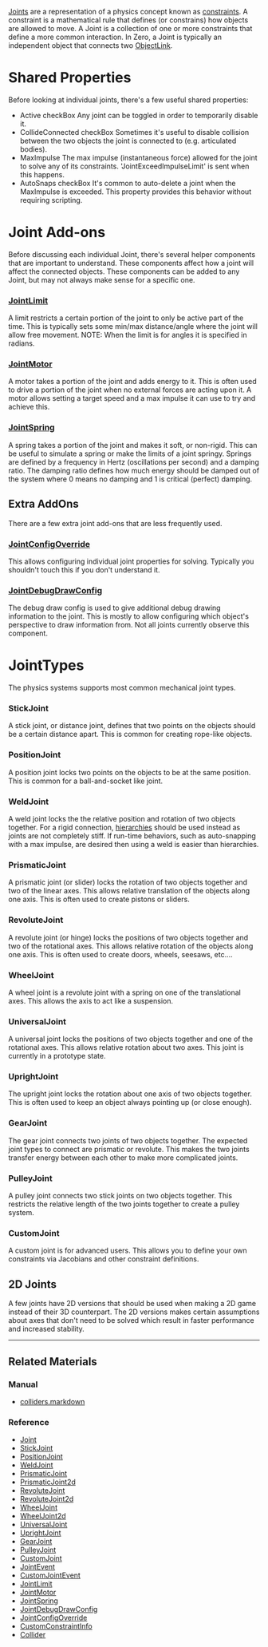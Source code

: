 [ Joints](https://github.com/zeroengineteam/ZeroDocs/blob/master/code_reference/class_reference/joint.markdown) are a representation of a physics concept known as [constraints](https://en.wikipedia.org/wiki/Constraint_(mathematics) ). A constraint is a mathematical rule that defines (or constrains) how objects are allowed to move. A Joint is a collection of one or more constraints that define a more common interaction. In Zero, a Joint is typically an independent object that connects two [ObjectLink](https://github.com/zeroengineteam/ZeroDocs/blob/master/code_reference/class_reference/objectlink.markdown).

 #  Shared Properties
Before looking at individual joints, there's a few useful shared properties:
 - Active checkBox Any joint can be toggled in order to temporarily disable it.
 - CollideConnected checkBox Sometimes it's useful to disable collision between the two objects the joint is connected to (e.g. articulated bodies).
 - MaxImpulse  The max impulse (instantaneous force) allowed for the joint to solve any of its constraints. 'JointExceedImpulseLimit' is sent when this happens.
 - AutoSnaps checkBox It's common to auto-delete a joint when the MaxImpulse  is exceeded. This property provides this behavior without requiring scripting.

 #  Joint Add-ons
Before discussing each individual Joint, there's several helper components that are important to understand. These components affect how a joint will affect the connected objects. These components can be added to any Joint, but may not always make sense for a specific one.

 ###  [JointLimit](https://github.com/zeroengineteam/ZeroDocs/blob/master/code_reference/class_reference/jointlimit.markdown)
A limit restricts a certain portion of the joint to only be active part of the time. This is typically sets some min/max distance/angle where the joint will allow free movement.
NOTE: When the limit is for angles it is specified in radians.

 ###  [JointMotor](https://github.com/zeroengineteam/ZeroDocs/blob/master/code_reference/class_reference/jointmotor.markdown)
A motor takes a portion of the joint and adds energy to it. This is often used to drive a portion of the joint when no external forces are acting upon it. A motor allows setting a target speed and a max impulse it can use to try and achieve this.

 ###  [JointSpring](https://github.com/zeroengineteam/ZeroDocs/blob/master/code_reference/class_reference/jointspring.markdown)
A spring takes a portion of the joint and makes it soft, or non-rigid. This can be useful to simulate a spring or make the limits of a joint springy. Springs are defined by a frequency in Hertz (oscillations per second) and a damping ratio. The damping ratio defines how much energy should be damped out of the system where 0 means no damping and 1 is critical (perfect) damping.

 ##  Extra AddOns
There are a few extra joint add-ons that are less frequently used.

 ###  [JointConfigOverride](https://github.com/zeroengineteam/ZeroDocs/blob/master/code_reference/class_reference/jointconfigoverride.markdown)
This allows configuring individual joint properties for solving. Typically you shouldn't touch this if you don't understand it.

 ###  [JointDebugDrawConfig](https://github.com/zeroengineteam/ZeroDocs/blob/master/code_reference/class_reference/jointdebugdrawconfig.markdown)
The debug draw config is used to give additional debug drawing information to the joint. This is mostly to allow configuring which object's perspective to draw information from. Not all joints currently observe this component.

 #  JointTypes
The physics systems supports most common mechanical joint types.

 ###  StickJoint
A stick joint, or distance joint, defines that two points on the objects should be a certain distance apart. This is common for creating rope-like objects.

 ###  PositionJoint
A position joint locks two points on the objects to be at the same position. This is common for a ball-and-socket like joint.

 ###  WeldJoint
A weld joint locks the the relative position and rotation of two objects together. For a rigid connection, [hierarchies](https://github.com/zeroengineteam/ZeroDocs/blob/master/zero_editor_documentation/zeromanual/physics/hierarchies.markdown) should be used instead as joints are not completely stiff. If run-time behaviors, such as auto-snapping with a max impulse, are desired then using a weld is easier than hierarchies.

 ###  PrismaticJoint
A prismatic joint (or slider) locks the rotation of two objects together and two of the linear axes. This allows relative translation of the objects along one axis. This is often used to create pistons or sliders.

 ###  RevoluteJoint
A revolute joint (or hinge) locks the positions of two objects together and two of the rotational axes. This allows relative rotation of the objects along one axis. This is often used to create doors, wheels, seesaws, etc....

 ###  WheelJoint
A wheel joint is a revolute joint with a spring on one of the translational axes. This allows the axis to act like a suspension.

 ###  UniversalJoint
A universal joint locks the positions of two objects together and one of the rotational axes. This allows relative rotation about two axes. This joint is currently in a prototype state.

 ###  UprightJoint
The upright joint locks the rotation about one axis of two objects together. This is often used to keep an object always pointing up (or close enough).

 ###  GearJoint
The gear joint connects two joints of two objects together. The expected joint types to connect are prismatic or revolute. This makes the two joints transfer energy between each other to make more complicated joints.

 ###  PulleyJoint
A pulley joint connects two stick joints on two objects together. This restricts the relative length of the two joints together to create a pulley system.

 ###  CustomJoint
A custom joint is for advanced users. This allows you to define your own constraints via Jacobians and other constraint definitions.

 ##  2D Joints
A few joints have 2D versions that should be used when making a 2D game instead of their 3D counterpart. The 2D versions makes certain assumptions about axes that don't need to be solved which result in faster performance and increased stability.

---
 ##  Related Materials
 ###  Manual
- [colliders.markdown](https://github.com/zeroengineteam/ZeroDocs/blob/master/zero_editor_documentation/zeromanual/physics/colliders.markdown)

 ###  Reference
 - [Joint](https://github.com/zeroengineteam/ZeroDocs/blob/master/code_reference/class_reference/joint.markdown)
 - [StickJoint](https://github.com/zeroengineteam/ZeroDocs/blob/master/code_reference/class_reference/stickjoint.markdown)
 - [PositionJoint](https://github.com/zeroengineteam/ZeroDocs/blob/master/code_reference/class_reference/positionjoint.markdown)
 - [WeldJoint](https://github.com/zeroengineteam/ZeroDocs/blob/master/code_reference/class_reference/weldjoint.markdown)
 - [PrismaticJoint](https://github.com/zeroengineteam/ZeroDocs/blob/master/code_reference/class_reference/prismaticjoint.markdown)
 - [PrismaticJoint2d](https://github.com/zeroengineteam/ZeroDocs/blob/master/code_reference/class_reference/prismaticjoint2d.markdown)
 - [RevoluteJoint](https://github.com/zeroengineteam/ZeroDocs/blob/master/code_reference/class_reference/revolutejoint.markdown)
 - [RevoluteJoint2d](https://github.com/zeroengineteam/ZeroDocs/blob/master/code_reference/class_reference/revolutejoint2d.markdown)
 - [WheelJoint](https://github.com/zeroengineteam/ZeroDocs/blob/master/code_reference/class_reference/wheeljoint.markdown)
 - [WheelJoint2d](https://github.com/zeroengineteam/ZeroDocs/blob/master/code_reference/class_reference/wheeljoint2d.markdown)
 - [UniversalJoint](https://github.com/zeroengineteam/ZeroDocs/blob/master/code_reference/class_reference/universaljoint.markdown)
 - [UprightJoint](https://github.com/zeroengineteam/ZeroDocs/blob/master/code_reference/class_reference/uprightjoint.markdown)
 - [GearJoint](https://github.com/zeroengineteam/ZeroDocs/blob/master/code_reference/class_reference/gearjoint.markdown)
 - [PulleyJoint](https://github.com/zeroengineteam/ZeroDocs/blob/master/code_reference/class_reference/pulleyjoint.markdown)
 - [CustomJoint](https://github.com/zeroengineteam/ZeroDocs/blob/master/code_reference/class_reference/customjoint.markdown)
 - [JointEvent](https://github.com/zeroengineteam/ZeroDocs/blob/master/code_reference/class_reference/jointevent.markdown)
 - [CustomJointEvent](https://github.com/zeroengineteam/ZeroDocs/blob/master/code_reference/class_reference/customjointevent.markdown)
 - [JointLimit](https://github.com/zeroengineteam/ZeroDocs/blob/master/code_reference/class_reference/jointlimit.markdown)
 - [JointMotor](https://github.com/zeroengineteam/ZeroDocs/blob/master/code_reference/class_reference/jointmotor.markdown)
 - [JointSpring](https://github.com/zeroengineteam/ZeroDocs/blob/master/code_reference/class_reference/jointspring.markdown)
 - [JointDebugDrawConfig](https://github.com/zeroengineteam/ZeroDocs/blob/master/code_reference/class_reference/jointdebugdrawconfig.markdown)
 - [JointConfigOverride](https://github.com/zeroengineteam/ZeroDocs/blob/master/code_reference/class_reference/jointconfigoverride.markdown)
 - [CustomConstraintInfo](https://github.com/zeroengineteam/ZeroDocs/blob/master/code_reference/class_reference/customconstraintinfo.markdown)
 - [Collider](https://github.com/zeroengineteam/ZeroDocs/blob/master/code_reference/class_reference/collider.markdown)
 

 